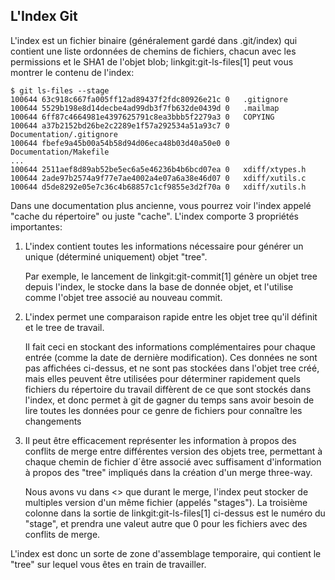## L'Index Git ##

L'index est un fichier binaire (généralement gardé dans .git/index) qui
contient une liste ordonnées de chemins de fichiers, chacun avec les
permissions et le SHA1 de l'objet blob; linkgit:git-ls-files[1] peut vous
montrer le contenu de l'index:

    $ git ls-files --stage
    100644 63c918c667fa005ff12ad89437f2fdc80926e21c 0	.gitignore
    100644 5529b198e8d14decbe4ad99db3f7fb632de0439d 0	.mailmap
    100644 6ff87c4664981e4397625791c8ea3bbb5f2279a3 0	COPYING
    100644 a37b2152bd26be2c2289e1f57a292534a51a93c7 0	Documentation/.gitignore
    100644 fbefe9a45b00a54b58d94d06eca48b03d40a50e0 0	Documentation/Makefile
    ...
    100644 2511aef8d89ab52be5ec6a5e46236b4b6bcd07ea 0	xdiff/xtypes.h
    100644 2ade97b2574a9f77e7ae4002a4e07a6a38e46d07 0	xdiff/xutils.c
    100644 d5de8292e05e7c36c4b68857c1cf9855e3d2f70a 0	xdiff/xutils.h

Dans une documentation plus ancienne, vous pourrez voir l'index appelé
"cache du répertoire" ou juste "cache". L'index comporte 3 propriétés
importantes:

1. L'index contient toutes les informations nécessaire pour générer
	un unique (déterminé uniquement) objet "tree".
	
	Par exemple, le lancement de linkgit:git-commit[1] génère un objet
	tree depuis l'index, le stocke dans la base de donnée objet, et l'utilise
	comme l'objet tree associé au nouveau commit.

2. L'index permet une comparaison rapide entre les objet tree qu'il définit
	et le tree de travail.

	Il fait ceci en stockant des informations complémentaires pour chaque
	entrée (comme la date de dernière modification). Ces données ne sont pas
	affichées ci-dessus, et ne sont pas stockées dans l'objet tree créé,
	mais elles peuvent être utilisées pour déterminer rapidement quels
	fichiers du répertoire du travail diffèrent de ce que sont stockés dans
	l'index, et donc permet à git de gagner du temps sans avoir besoin de lire
	toutes les données pour ce genre de fichiers pour connaître les changements

3. Il peut être efficacement représenter les information à propos des conflits
	de merge entre différentes version des objets tree, permettant à chaque chemin
	de fichier d´être associé avec suffisament d'information à propos des "tree"
	impliqués dans la création d'un merge three-way.

	Nous avons vu dans <<conflict-resolution>> que durant le merge, l'index
	peut stocker de multiples version d'un même fichier (appelés "stages").
	La troisième colonne dans la sortie de linkgit:git-ls-files[1] ci-dessus
	est le numéro du "stage", et prendra une valeut autre que 0 pour les
	fichiers avec des conflits de merge.

L'index est donc un sorte de zone d'assemblage temporaire, qui contient
le "tree" sur lequel vous êtes en train de travailler.